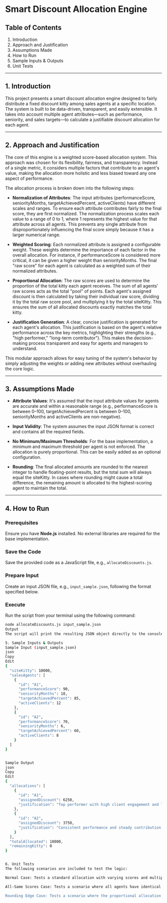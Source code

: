 # Smart Discount Allocation Engine

## Table of Contents

1. Introduction  
2. Approach and Justification  
3. Assumptions Made  
4. How to Run  
5. Sample Inputs & Outputs  
6. Unit Tests  

---

## 1. Introduction

This project presents a smart discount allocation engine designed to fairly distribute a fixed discount kitty among sales agents at a specific location. The system is built to be data-driven, transparent, and easily extensible. It takes into account multiple agent attributes—such as performance, seniority, and sales targets—to calculate a justifiable discount allocation for each agent.

---

## 2. Approach and Justification

The core of this engine is a weighted score-based allocation system. This approach was chosen for its flexibility, fairness, and transparency. Instead of a single metric, it considers multiple factors that contribute to an agent's value, making the allocation more holistic and less biased toward any one aspect of performance.

The allocation process is broken down into the following steps:

- **Normalization of Attributes**: The input attributes (performanceScore, seniorityMonths, targetAchievedPercent, activeClients) have different scales and ranges. To ensure each attribute contributes fairly to the final score, they are first normalized. The normalization process scales each value to a range of 0 to 1, where 1 represents the highest value for that attribute across all agents. This prevents any single attribute from disproportionately influencing the final score simply because it has a larger numerical range.

- **Weighted Scoring**: Each normalized attribute is assigned a configurable weight. These weights determine the importance of each factor in the overall allocation. For instance, if performanceScore is considered more critical, it can be given a higher weight than seniorityMonths. The final "raw score" for each agent is calculated as a weighted sum of their normalized attributes.

- **Proportional Allocation**: The raw scores are used to determine the proportion of the total kitty each agent receives. The sum of all agents' raw scores acts as the total "pool" of points. Each agent's assigned discount is then calculated by taking their individual raw score, dividing it by the total raw score pool, and multiplying it by the total siteKitty. This ensures the sum of all allocated discounts exactly matches the total kitty.

- **Justification Generation**: A clear, concise justification is generated for each agent's allocation. This justification is based on the agent's relative performance across the key metrics, highlighting their strengths (e.g., "high performer," "long-term contributor"). This makes the decision-making process transparent and easy for agents and managers to understand.

This modular approach allows for easy tuning of the system's behavior by simply adjusting the weights or adding new attributes without overhauling the core logic.

---

## 3. Assumptions Made

- **Attribute Values**: It's assumed that the input attribute values for agents are accurate and within a reasonable range (e.g., performanceScore is between 0–100, targetAchievedPercent is between 0–100, seniorityMonths and activeClients are non-negative).

- **Input Validity**: The system assumes the input JSON format is correct and contains all the required fields.

- **No Minimum/Maximum Thresholds**: For the base implementation, a minimum and maximum threshold per agent is not enforced. The allocation is purely proportional. This can be easily added as an optional configuration.

- **Rounding**: The final allocated amounts are rounded to the nearest integer to handle floating-point results, but the total sum will always equal the siteKitty. In cases where rounding might cause a total difference, the remaining amount is allocated to the highest-scoring agent to maintain the total.

---

## 4. How to Run

### Prerequisites

Ensure you have **Node.js** installed. No external libraries are required for the base implementation.

### Save the Code

Save the provided code as a JavaScript file, e.g., `allocateDiscounts.js`.

### Prepare Input

Create an input JSON file, e.g., `input_sample.json`, following the format specified below.

### Execute

Run the script from your terminal using the following command:

```bash
node allocateDiscounts.js input_sample.json
Output
The script will print the resulting JSON object directly to the console.

5. Sample Inputs & Outputs
Sample Input (input_sample.json)
json
Copy
Edit
{
  "siteKitty": 10000,
  "salesAgents": [
    {
      "id": "A1",
      "performanceScore": 90,
      "seniorityMonths": 18,
      "targetAchievedPercent": 85,
      "activeClients": 12
    },
    {
      "id": "A2",
      "performanceScore": 70,
      "seniorityMonths": 6,
      "targetAchievedPercent": 60,
      "activeClients": 8
    }
  ]
}


Sample Output
json
Copy
Edit
{
  "allocations": [
    {
      "id": "A1",
      "assignedDiscount": 6250,
      "justification": "Top performer with high client engagement and long-term contribution."
    },
    {
      "id": "A2",
      "assignedDiscount": 3750,
      "justification": "Consistent performance and steady contribution."
    }
  ],
  "totalAllocated": 10000,
  "remainingKitty": 0
}


6. Unit Tests
The following scenarios are included to test the logic:

Normal Case: Tests a standard allocation with varying scores and multiple agents to ensure the proportional logic works as expected. The output should be a fair, justifiable distribution where the total allocated amount equals the siteKitty.

All-Same Scores Case: Tests a scenario where all agents have identical scores across all attributes. The system should allocate the kitty equally among all agents, demonstrating fairness in a neutral situation. This confirms that the normalization and weighted scoring don't create unintended biases when scores are equal.

Rounding Edge Case: Tests a scenario where the proportional allocation results in non-integer values. The system should correctly handle rounding and ensure the sum of all allocated amounts equals the total siteKitty. This verifies that no money is lost or created due to rounding discrepancies.